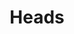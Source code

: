 --- 
title: "Heads"
publishdate: "2019-2-16T16:48:46+02:00"
src: "https://365manga.net/manga/heads"
image: "https://data.365manga.net/images/thumbnails/30521-heads.jpg"
description: " Heads manga summary: This manga's story is based on a thriller by Keigo Higashino. The main protagonist, the shy Jun Naruse, is a rather average guy who works for a electronic company and loves to draw. He falls in love with Megumi whom he met at a shop selling drawing materials and an intimate relationship develops. A few days later the office gets attacked and when the criminal tries to…"
---